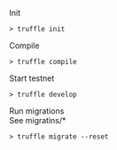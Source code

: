 Init
```
> truffle init
```

Compile
```
> truffle compile
```

Start testnet
```
> truffle develop
```

Run migrations  
See migratins/*
```
> truffle migrate --reset
```